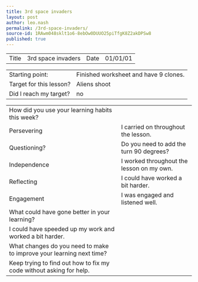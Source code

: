 ```yaml
---
title: 3rd space invaders
layout: post
author: leo.nash
permalink: /3rd-space-invaders/
source-id: 1RAwm048sklt1o6-8ebOw0DUUO25piTfgK8Z2akDPSw8
published: true
---
```

<table>
  <tr>
    <td>Title</td>
    <td>3rd space  invaders</td>
    <td>Date</td>
    <td>01/01/01</td>
  </tr>
</table>


<table>
  <tr>
    <td>Starting point:</td>
    <td>Finished worksheet and have 9 clones.</td>
  </tr>
  <tr>
    <td>Target for this lesson?</td>
    <td>Aliens shoot </td>
  </tr>
  <tr>
    <td>Did I reach my target? </td>
    <td>no</td>
  </tr>
</table>


<table>
  <tr>
    <td>How did you use your learning habits this week?</td>
    <td></td>
  </tr>
  <tr>
    <td>Persevering</td>
    <td>I carried on throughout the lesson.</td>
  </tr>
  <tr>
    <td>Questioning?</td>
    <td>Do you need to add the turn 90 degrees?</td>
  </tr>
  <tr>
    <td>Independence</td>
    <td>I worked throughout the lesson on my own.</td>
  </tr>
  <tr>
    <td>Reflecting</td>
    <td>I could have worked a bit harder.</td>
  </tr>
  <tr>
    <td>Engagement</td>
    <td>I was engaged and listened well.</td>
  </tr>
  <tr>
    <td>What could have gone better in your learning?</td>
    <td></td>
  </tr>
  <tr>
    <td>I could have speeded up my work and worked a bit harder.</td>
    <td></td>
  </tr>
  <tr>
    <td>What changes do you need to make to improve your learning next time?</td>
    <td></td>
  </tr>
  <tr>
    <td>Keep trying to find out how to fix my code without asking for help.</td>
    <td></td>
  </tr>
</table>


